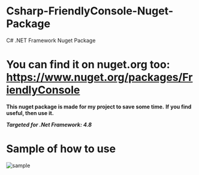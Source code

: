 # Csharp-FriendlyConsole-Nuget-Package
 C# .NET Framework Nuget Package

# You can find it on nuget.org too: https://www.nuget.org/packages/FriendlyConsole

**This nuget package is made for my project to save some time.**
**If you find useful, then use it.**

***Targeted for .Net Framework: 4.8***

# Sample of how to use
![sample](https://user-images.githubusercontent.com/12668764/85919485-b8395d00-b86b-11ea-88eb-d35b530cc775.png)